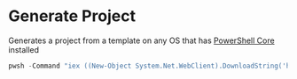 # Generate Project

Generates a project from a template on any OS that has [PowerShell Core](https://github.com/PowerShell/PowerShell) installed

```powershell
pwsh -Command "iex ((New-Object System.Net.WebClient).DownloadString('https://raw.githubusercontent.com/tamckenna/generate-project/master/generate-project.ps1'))"
```

